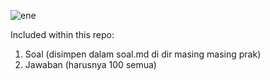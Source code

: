 ![ene](https://i.imgur.com/YMbbBaJ.jpg)


Included within this repo:
1. Soal (disimpen dalam soal.md di dir masing masing prak)
2. Jawaban (harusnya 100 semua)
